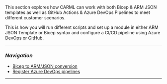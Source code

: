This section explores how CARML can work with both Bicep & ARM JSON templates as well as GitHub Actions & Azure DevOps Pipelines to meet different customer scenarios.

This is how you will run different scripts and set up a module in either ARM JSON Template or Bicep syntax and configure a CI/CD pipeline using Azure DevOps or GitHub.

---

### _Navigation_
- [Bicep to ARM/JSON conversion](./Interoperability%20-%20Bicep%20to%20ARM%20conversion.md)
- [Register Azure DevOps pipelines](./Interoperability%20-%20Register%20Azure%20DevOps%20pipelines.md)

---
